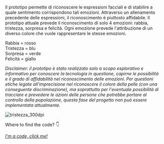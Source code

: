 Il prototipo permette di riconoscere le espressioni facciali e di stabilire a quale sentimento corrispondono tali emozioni. Attraverso un allenamento precedente delle espressioni, il riconoscimento è piuttosto affidabile. Il prototipo attuale prevede il riconoscimento di solo 4 emozioni: rabbia, tristezza, sorpresa e felicità. Ogni emozione prevede l'attribuzione di un diverso colore che vuole rappresentare le stesse emozioni. 

Rabbia = rosso<br>
Tristezza = blu<br>
Sorpresa = verde<br>
Felicità = giallo

*Disclaimer: il prototipo è stato realizzato solo a scopo esplorativo e informativo per conoscere la tecnologia in questione, capirne le possibilità e il grado di affidabilità nel riconoscimento delle emozioni. Per questioni etiche legate all'imprecisione nel riconoscere il colore della pelle (con una conseguente discriminazione), ma soprattutto per l'eventuale possibilità di tracciare e prevedere le azioni delle persone che potrebbe portare al controllo della popolazione, questa fase del progetto non può essere implementata attualmente.*

![tristezza_300dpi](https://user-images.githubusercontent.com/28058955/122672292-28eb2f00-d1cb-11eb-9ea3-68e927dd2b34.png)

Where to find the code? 👇

*[I'm a code, click me!](https://editor.p5js.org/MariangelaC/sketches/AdWVJIYZv)*
